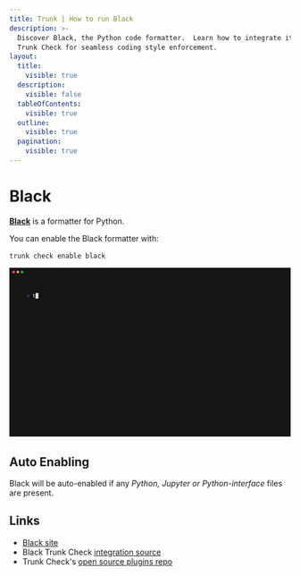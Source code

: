 ```yaml
---
title: Trunk | How to run Black
description: >-
  Discover Black, the Python code formatter.  Learn how to integrate it with
  Trunk Check for seamless coding style enforcement.
layout:
  title:
    visible: true
  description:
    visible: false
  tableOfContents:
    visible: true
  outline:
    visible: true
  pagination:
    visible: true
---
```


# Black

[**Black**](https://pypi.org/project/black/) is a formatter for Python.

You can enable the Black formatter with:

```shell
trunk check enable black
```

![black example output](../../../check/configuration/supported/black.gif)

## Auto Enabling

Black will be auto-enabled if any _Python, Jupyter or Python-interface_ files are present.

## Links

* [Black site](https://pypi.org/project/black/)
* Black Trunk Check [integration source](https://github.com/trunk-io/plugins/tree/main/linters/black)
* Trunk Check's [open source plugins repo](https://github.com/trunk-io/plugins/tree/main)
